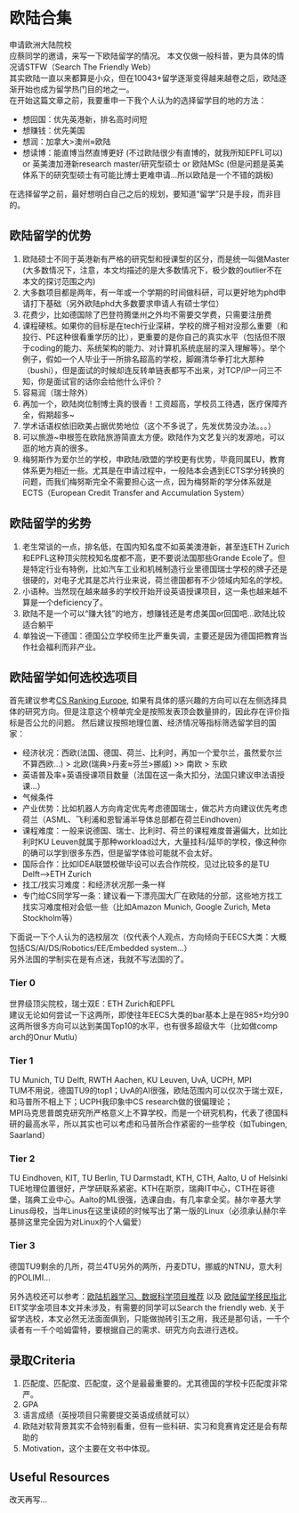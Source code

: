 # 欧陆合集

申请欧洲大陆院校  
应蔡同学的邀请，来写一下欧陆留学的情况。 本文仅做一般科普，更为具体的情况请STFW（Search The Friendly Web）   
其实欧陆一直以来都算是小众，但在10043+留学逐渐变得越来越卷之后，欧陆逐渐开始也成为留学热门目的地之一。  
在开始这篇文章之前，我要重申一下我个人认为的选择留学目的地的方法：  
- 想回国：优先英港新，排名高时间短
- 想赚钱：优先美国
- 想润：加拿大>澳州≈欧陆  
- 想读博：能直博当然直博更好 (不过欧陆很少有直博的，就我所知EPFL可以) or 英美澳加港新research master/研究型硕士 or 欧陆MSc (但是问题是英美体系下的研究型硕士有可能比博士更难申请...所以欧陆是一个不错的跳板)

在选择留学之前，最好想明白自己之后的规划，要知道“留学”只是手段，而非目的。

## 欧陆留学的优势
1. 欧陆硕士不同于英港新有严格的研究型和授课型的区分，而是统一叫做Master (大多数情况下，注意，本文均描述的是大多数情况下，极少数的outlier不在本文的探讨范围之内)
2. 大多数项目都是两年，有一年或一个学期的时间做科研，可以更好地为phd申请打下基础（另外欧陆phd大多数要求申请人有硕士学位）
3. 花费少，比如德国除了巴登符腾堡州之外均不需要交学费，只需要注册费
4. 课程硬核。如果你的目标是在tech行业深耕，学校的牌子相对没那么重要（和投行、PE这种很看重学历的比），更重要的是你自己的真实水平（包括但不限于coding的能力、系统架构的能力、对计算机系统底层的深入理解等）。举个例子，假如一个人毕业于一所排名超高的学校，脚踢清华拳打北大那种（bushi），但是面试的时候却连反转单链表都写不出来，对TCP/IP一问三不知，你是面试官的话你会给他什么评价？
5. 容易润（瑞士除外）
6. 再加一个，欧陆岗位制博士真的很香！工资超高，学校员工待遇，医疗保障齐全，假期超多~
7. 学术话语权依旧欧美占据优势地位（这个不多说了，先发优势没办法。。。）
8. 可以旅游~申根签在欧陆旅游简直太方便。欧陆作为文艺复兴的发源地，可以逛的地方真的很多。
9. 梅努斯作为爱尔兰的学校，申欧陆/欧盟的学校更有优势，毕竟同属EU，教育体系更为相近一些。尤其是在申请过程中，一般陆本会遇到ECTS学分转换的问题，而我们梅努斯完全不需要担心这一点，因为梅努斯的学分体系就是ECTS（European Credit Transfer and Accumulation System）

## 欧陆留学的劣势
1. 老生常谈的一点，排名低，在国内知名度不如英美澳港新，甚至连ETH Zurich和EPFL这种顶尖院校知名度都不高，更不要说法国那些Grande Ecole了。但是特定行业有特例，比如汽车工业和机械制造行业里德国瑞士学校的牌子还是很硬的，对电子尤其是芯片行业来说，荷兰德国都有不少领域内知名的学校。
2. 小语种。当然现在越来越多的学校开始开设英语授课项目，这一条也越来越不算是一个deficiency了。
3. 欧陆不是一个可以“赚大钱”的地方，想赚钱还是考虑美国or回国吧...欧陆比较适合躺平
4. 单独说一下德国：德国公立学校师生比严重失调，主要还是因为德国把教育当作社会福利而非产业。

## 欧陆留学如何选校选项目
首先建议参考[CS Ranking Europe](https://csrankings.org/#/fromyear/2012/toyear/2022/index?all&europe), 如果有具体的感兴趣的方向可以在左侧选择具体的研究方向。但是注意这个榜单完全是按照发表顶会数量排的，因此存在评价指标是否公允的问题。
然后建议按照地理位置、经济情况等指标筛选留学目的国家：
- 经济状况：西欧(法国、德国、荷兰、比利时，再加一个爱尔兰，虽然爱尔兰不算西欧...) > 北欧(瑞典>丹麦≈芬兰>挪威) >> 南欧 > 东欧
- 英语普及率+英语授课项目数量（法国在这一条大扣分，法国只建议申法语授课...）
- 气候条件
- 产业优势：比如机器人方向肯定优先考虑德国瑞士，做芯片方向建议优先考虑荷兰（ASML、飞利浦和恩智浦半导体总部都在荷兰Eindhoven）
- 课程难度：一般来说德国、瑞士、比利时、荷兰的课程难度普遍偏大，比如比利时KU Leuven就属于那种workload过大，大量挂科/延毕的学校，像这种你的确可以学到很多东西，但是留学体验可能就不会太好。
- 国际合作：比如IDEA联盟校做毕设可以去合作院校，见过比较多的是TU Delft-->ETH Zurich
- 找工/找实习难度：和经济状况那一条一样
- 专门给CS同学写一条：建议看一下漂亮国大厂在欧陆的分部，这些地方找工找实习难度相对会低一些（比如Amazon Munich, Google Zurich, Meta Stockholm等）

下面说一下个人认为的选校层次（仅代表个人观点，方向倾向于EECS大类：大概包括CS/AI/DS/Robotics/EE/Embedded system...）  
另外法国的学制实在是有点迷，我就不写法国的了。  
### Tier 0
世界级顶尖院校，瑞士双E：ETH Zurich和EPFL  
建议无论如何尝试一下这两所，即使往年EECS大类的bar基本上是在985+均分90  
这两所很多方向可以达到美国Top10的水平，也有很多超级大牛（比如做comp arch的Onur Mutlu）  

### Tier 1
TU Munich, TU Delft, RWTH Aachen, KU Leuven, UvA, UCPH, MPI  
TUM不用说，德国TU9的top1；UvA的AI很强，欧陆范围内可以仅次于瑞士双E，和马普所不相上下；UCPH我印象中CS research做的很偏理论；  
MPI马克思普朗克研究所严格意义上不算学校，而是一个研究机构，代表了德国科研的最高水平，所以其实也可以考虑和马普所合作紧密的一些学校（如Tubingen, Saarland）
### Tier 2
TU Eindhoven, KIT, TU Berlin, TU Darmstadt, KTH, CTH, Aalto, U of Helsinki  
TUE地理位置很好，产学研联系紧密。KTH在斯京，瑞典IT中心，CTH在哥德堡，瑞典工业中心。Aalto的ML很强，选课自由，有几率拿全奖。赫尔辛基大学Linus母校，当年Linus在这里读硕的时候写出了第一版的Linux（必须承认赫尔辛基排这里完全因为对Linux的个人偏爱）
### Tier 3
德国TU9剩余的几所，荷兰4TU另外的两所，丹麦DTU，挪威的NTNU，意大利的POLIMI...

另外选校还可以参考：[欧陆机器学习、数据科学项目推荐](https://zhuanlan.zhihu.com/p/556319760)
以及 [欧陆留学移民指北](https://www.bilibili.com/video/BV1fd4y1P7QF/?spm_id_from=333.999.0.0&vd_source=7ab085d322f0696bdafe091c85cec17c)   
EIT奖学金项目本文并未涉及，有需要的同学可以Search the friendly web.
关于留学选校，本文必然无法面面俱到，只能做抛砖引玉之用，我还是那句话，一千个读者有一千个哈姆雷特，要根据自己的需求、研究方向去进行选校。

## 录取Criteria
1. 匹配度、匹配度、匹配度，这个是最最重要的。尤其德国的学校卡匹配度非常严。
2. GPA
3. 语言成绩（英授项目只需要提交英语成绩就可以）
4. 欧陆对软背景其实不会特别看重，但有一些科研、实习和竞赛肯定还是会有帮助的
5. Motivation，这个主要在文书中体现。


## Useful Resources
改天再写...
